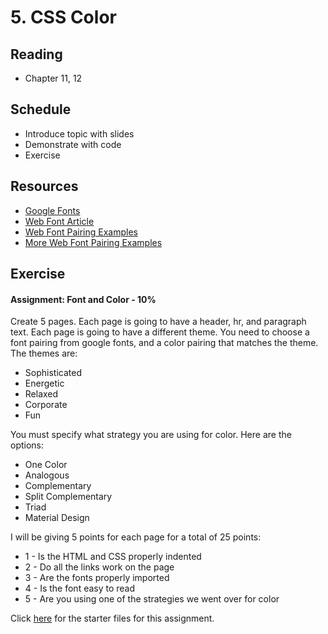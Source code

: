 # 5. CSS Color

## Reading
- Chapter 11, 12

## Schedule

- Introduce topic with slides
- Demonstrate with code
- Exercise

## Resources
- [Google Fonts](https://fonts.google.com/)
- [Web Font Article](https://www.jimdo.com/blog/a-simple-guide-to-google-web-fonts/)
- [Web Font Pairing Examples](http://femmebot.github.io/google-type/)
- [More Web Font Pairing Examples](https://fontpair.co/)

## Exercise
#### Assignment: Font and Color - 10%
Create 5 pages. Each page is going to have a header, hr, and paragraph text. Each page is going to have a different theme. You need to choose a font pairing from google fonts, and a color pairing that matches the theme. The themes are:

- Sophisticated
- Energetic
- Relaxed
- Corporate
- Fun

You must specify what strategy you are using for color. Here are the options:

- One Color
- Analogous
- Complementary
- Split Complementary
- Triad
- Material Design

I will be giving 5 points for each page for a total of 25 points:

- 1 - Is the HTML and CSS properly indented
- 2 - Do all the links work on the page
- 3 - Are the fonts properly imported
- 4 - Is the font easy to read
- 5 - Are you using one of the strategies we went over for color

Click [here](/assets/assignment1) for the starter files for this assignment.
